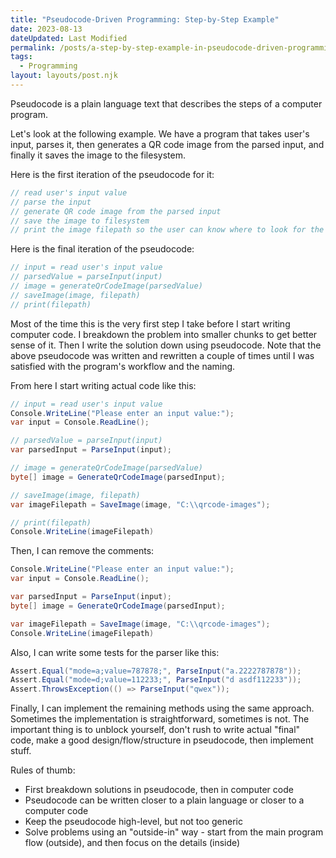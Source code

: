 ```yaml
---
title: "Pseudocode-Driven Programming: Step-by-Step Example"
date: 2023-08-13
dateUpdated: Last Modified
permalink: /posts/a-step-by-step-example-in-pseudocode-driven-programming/
tags:
  - Programming
layout: layouts/post.njk
---
```


Pseudocode is a plain language text that describes the steps of a computer program.

Let's look at the following example. We have a program that takes user's input, parses it, then generates a QR code image from the parsed input, and finally it saves the image to the filesystem.

Here is the first iteration of the pseudocode for it:

```csharp
// read user's input value
// parse the input
// generate QR code image from the parsed input
// save the image to filesystem
// print the image filepath so the user can know where to look for the image
```

Here is the final iteration of the pseudocode:

```csharp
// input = read user's input value
// parsedValue = parseInput(input)
// image = generateQrCodeImage(parsedValue)
// saveImage(image, filepath)
// print(filepath) 
```

Most of the time this is the very first step I take before I start writing computer code. I breakdown the problem into smaller chunks to get better sense of it. Then I write the solution down using pseudocode.
Note that the above pseudocode was written and rewritten a couple of times until I was satisfied with the program's workflow and the naming.

From here I start writing actual code like this:
```csharp
// input = read user's input value
Console.WriteLine("Please enter an input value:");
var input = Console.ReadLine();

// parsedValue = parseInput(input)
var parsedInput = ParseInput(input);

// image = generateQrCodeImage(parsedValue)
byte[] image = GenerateQrCodeImage(parsedInput);

// saveImage(image, filepath)
var imageFilepath = SaveImage(image, "C:\\qrcode-images");

// print(filepath) 
Console.WriteLine(imageFilepath)
```

Then, I can remove the comments:
```csharp
Console.WriteLine("Please enter an input value:");
var input = Console.ReadLine();

var parsedInput = ParseInput(input);
byte[] image = GenerateQrCodeImage(parsedInput);

var imageFilepath = SaveImage(image, "C:\\qrcode-images");
Console.WriteLine(imageFilepath)
```

Also, I can write some tests for the parser like this:
```csharp
Assert.Equal("mode=a;value=787878;", ParseInput("a.2222787878"));
Assert.Equal("mode=d;value=112233;", ParseInput("d asdf112233"));
Assert.ThrowsException(() => ParseInput("qwex"));
```

Finally, I can implement the remaining methods using the same approach. Sometimes the implementation is straightforward, sometimes is not. The important thing is to unblock yourself, don't rush to write actual "final" code, make a good design/flow/structure in pseudocode, then implement stuff. 

Rules of thumb:
- First breakdown solutions in pseudocode, then in computer code
- Pseudocode can be written closer to a plain language or closer to a computer code
- Keep the pseudocode high-level, but not too generic
- Solve problems using an "outside-in" way - start from the main program flow (outside), and then focus on the details (inside)

